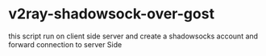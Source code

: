 # v2ray-shadowsock-over-gost
this script run on client side server and create a shadowsocks account and forward connection to server Side
